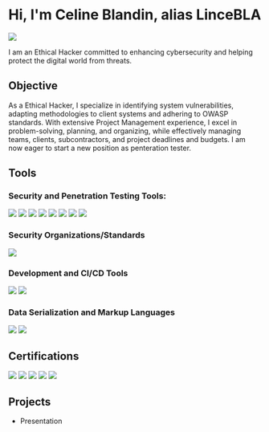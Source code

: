 # Hi, I'm Celine Blandin, alias LinceBLA
<a href="www.linkedin.com/in/celine-blandin"><img src="https://img.shields.io/badge/-LinkedIn-0072b1?&style=for-the-badge&logo=linkedin&logoColor=white" /></a>

I am an Ethical Hacker committed to enhancing cybersecurity and helping protect the digital world from threats. 


## Objective

As a Ethical Hacker, I specialize in identifying system vulnerabilities, adapting methodologies to client systems and adhering to OWASP standards. With extensive Project Management experience, I excel in problem-solving, planning, and organizing, while effectively managing teams, clients, subcontractors, and project deadlines and budgets.
I am now eager to start a new position as penteration tester.


## Tools

### Security and Penetration Testing Tools:
<div>
    <img src="https://img.shields.io/badge/-Kali%20Linux-557C94?&style=for-the-badge&logo=kali-linux&logoColor=white" />
    <img src="https://img.shields.io/badge/-Wireshark-1679A7?&style=for-the-badge&logo=Wireshark&logoColor=white" />
    <img src="https://img.shields.io/badge/-Nmap-000000?&style=for-the-badge&logo=nmap&logoColor=white" />
    <img src="https://img.shields.io/badge/-Burp%20Suite%20Pro-6D6E71?&style=for-the-badge&logo=burp-suite&logoColor=white" />
    <img src="https://img.shields.io/badge/-Nuclei-4F5D95?&style=for-the-badge&logo=nuclei&logoColor=white" />
    <img src="https://img.shields.io/badge/-Semgrep-2C3E50?&style=for-the-badge&logo=semgrep&logoColor=white" />
    <img src="https://img.shields.io/badge/-Metasploit-000000?&style=for-the-badge&logo=metasploit&logoColor=white" />
    <img src="https://img.shields.io/badge/-Hydra-000000?&style=for-the-badge&logo=hydra&logoColor=white" />
</div>

### Security Organizations/Standards
<div>
    <img src="https://img.shields.io/badge/-OWASP-4F5D95?&style=for-the-badge&logo=owasp&logoColor=white" />
</div>

### Development and CI/CD Tools
<div>
    <img src="https://img.shields.io/badge/-Python-3776AB?&style=for-the-badge&logo=python&logoColor=white" />
    <img src="https://img.shields.io/badge/-GitLab-FC6D26?&style=for-the-badge&logo=gitlab&logoColor=white" />
</div>

### Data Serialization and Markup Languages
<div>
    <img src="https://img.shields.io/badge/-Markdown-000000?&style=for-the-badge&logo=markdown&logoColor=white" />
    <img src="https://img.shields.io/badge/-YAML-FF4F00?&style=for-the-badge&logo=yaml&logoColor=white" />
</div>


## Certifications

<div>
<img src="https://img.shields.io/badge/-CompTIA%20Security%2B-FF0000?&style=for-the-badge&logo=CompTIA&logoColor=white" />
<img src="https://img.shields.io/badge/-TryHackMe%20Offensive%20Pentesting-4F5D95?&style=for-the-badge&logo=tryhackme&logoColor=white" />
<img src="https://img.shields.io/badge/-Udemy%20Python-EC5252?&style=for-the-badge&logo=udemy&logoColor=white" />
<img src="https://img.shields.io/badge/-Edusphere%20Wireless%20Ethical%20Hacking%20%26%20Penetration%20Testing-3D3D3D?&style=for-the-badge&logo=edusphere&logoColor=white" />
<img src="https://img.shields.io/badge/-INSA%20Civil%20Engineering-003D7D?&style=for-the-badge&logo=institute-of-engineering&logoColor=white" />


## Projects
- Presentation

